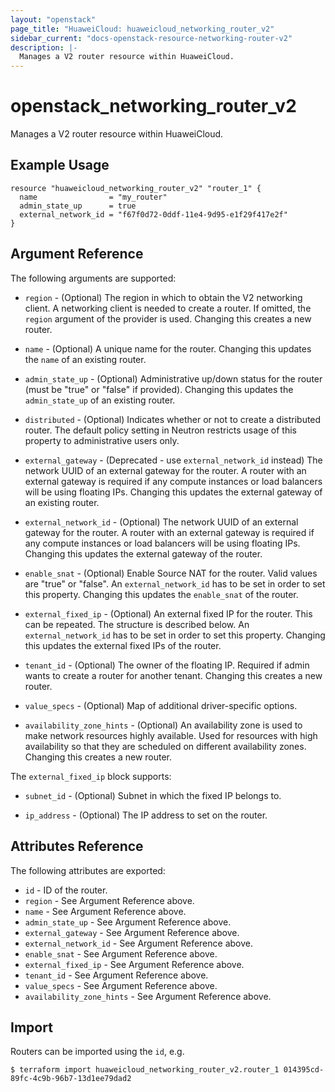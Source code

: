 ```yaml
---
layout: "openstack"
page_title: "HuaweiCloud: huaweicloud_networking_router_v2"
sidebar_current: "docs-openstack-resource-networking-router-v2"
description: |-
  Manages a V2 router resource within HuaweiCloud.
---
```


# openstack\_networking\_router_v2

Manages a V2 router resource within HuaweiCloud.

## Example Usage

```hcl
resource "huaweicloud_networking_router_v2" "router_1" {
  name                = "my_router"
  admin_state_up      = true
  external_network_id = "f67f0d72-0ddf-11e4-9d95-e1f29f417e2f"
}
```

## Argument Reference

The following arguments are supported:

* `region` - (Optional) The region in which to obtain the V2 networking client.
    A networking client is needed to create a router. If omitted, the
    `region` argument of the provider is used. Changing this creates a new
    router.

* `name` - (Optional) A unique name for the router. Changing this
    updates the `name` of an existing router.

* `admin_state_up` - (Optional) Administrative up/down status for the router
    (must be "true" or "false" if provided). Changing this updates the
    `admin_state_up` of an existing router.

* `distributed` - (Optional) Indicates whether or not to create a
    distributed router. The default policy setting in Neutron restricts
    usage of this property to administrative users only.

* `external_gateway` - (Deprecated - use `external_network_id` instead) The
    network UUID of an external gateway for the router. A router with an
    external gateway is required if any compute instances or load balancers
    will be using floating IPs. Changing this updates the external gateway
    of an existing router.

* `external_network_id` - (Optional) The network UUID of an external gateway
    for the router. A router with an external gateway is required if any
    compute instances or load balancers will be using floating IPs. Changing
    this updates the external gateway of the router.

* `enable_snat` - (Optional) Enable Source NAT for the router. Valid values are
    "true" or "false". An `external_network_id` has to be set in order to
    set this property. Changing this updates the `enable_snat` of the router.

* `external_fixed_ip` - (Optional) An external fixed IP for the router. This
    can be repeated. The structure is described below. An `external_network_id`
    has to be set in order to set this property. Changing this updates the
    external fixed IPs of the router.

* `tenant_id` - (Optional) The owner of the floating IP. Required if admin wants
    to create a router for another tenant. Changing this creates a new router.

* `value_specs` - (Optional) Map of additional driver-specific options.

* `availability_zone_hints` -  (Optional) An availability zone is used to make 
    network resources highly available. Used for resources with high availability so that they are scheduled on different availability zones. Changing
    this creates a new router.

The `external_fixed_ip` block supports:

* `subnet_id` - (Optional) Subnet in which the fixed IP belongs to.

* `ip_address` - (Optional) The IP address to set on the router.

## Attributes Reference

The following attributes are exported:

* `id` - ID of the router.
* `region` - See Argument Reference above.
* `name` - See Argument Reference above.
* `admin_state_up` - See Argument Reference above.
* `external_gateway` - See Argument Reference above.
* `external_network_id` - See Argument Reference above.
* `enable_snat` - See Argument Reference above.
* `external_fixed_ip` - See Argument Reference above.
* `tenant_id` - See Argument Reference above.
* `value_specs` - See Argument Reference above.
* `availability_zone_hints` - See Argument Reference above.

## Import

Routers can be imported using the `id`, e.g.

```
$ terraform import huaweicloud_networking_router_v2.router_1 014395cd-89fc-4c9b-96b7-13d1ee79dad2
```
